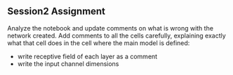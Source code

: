 ## Session2 Assignment

Analyze the notebook and update comments on what is wrong with the network created.
Add comments to all the cells carefully, explaining exactly what that cell does in the cell where the main model is defined:

  * write receptive field of each layer as a comment
  * write the input channel dimensions
